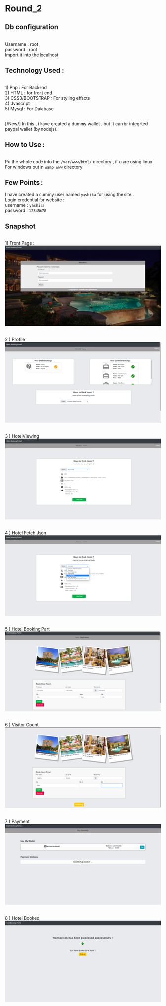 # Round_2

## Db configuration 
<br />Username : root
<br />password : root
<br />Import it into the localhost

## Technology Used :
<br />1) Php : For Backend
<br />2) HTML : for front end
<br />3) CSS3/BOOTSTRAP : For styling effects
<br />4) Jvascript
<br />5) Mysql : For Database

<br/>[/New/] In this , i have created a dummy wallet . but It can br integrted paypal wallet (by nodejs).
## How to Use :
<br /> Pu the whole code into the `/var/www/html/` directory , if u are using linux
<br/> For windows put in `wamp www` directory

## Few Points :
I have created a dummy user named `yashika` for using the site .
<br /> Login credential for website :
 <br />     username : `yashika`
 <br />      password : `12345678`
 
 ## Snapshot
 <br /> 1) Front Page :
 ![alt text](images/front_page.png)

<br /> 2 ) Profile
 ![alt text](images/home(2).png)
 
 <br /> 3 ) HotelViewing
 ![alt text](images/HotelViewing.png)
 
 <br /> 4 ) Hotel Fetch Json
 ![alt text](images/HotelFetchJson.png)
 
 <br /> 5 ) Hotel Booking Part
 ![alt text](images/HotelBookingPart.png)
 
 <br /> 6 ) Visitor Count
 ![alt text](images/visitor_count.png)
 
 <br /> 7 ) Payment
 ![alt text](images/payment.png)
 
 <br /> 8 ) Hotel Booked
 ![alt text](images/hotelBooked.png)
